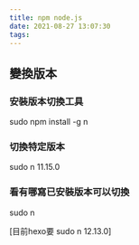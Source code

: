 ```yaml
---
title: npm node.js
date: 2021-08-27 13:07:30
tags:
---
```


## 變換版本
### 安裝版本切換工具
sudo npm install -g n

### 切換特定版本
sudo n 11.15.0

### 看有哪寫已安裝版本可以切換
sudo n

[目前hexo要 sudo n 12.13.0]

